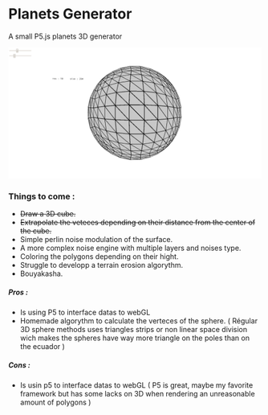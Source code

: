 # Planets Generator

A small P5.js planets 3D generator 

![cubes view](https://github.com/xLeDocteurx/planets-generator/blob/master/git/sc001.png)

### Things to come :
- ~~Draw a 3D cube.~~
- ~~Extrapolate the veteces depending on their distance from the center of the cube.~~
- Simple perlin noise modulation of the surface.
- A more complex noise engine with multiple layers and noises type.
- Coloring the polygons depending on their hight.
- Struggle to developp a terrain erosion algorythm.
- Bouyakasha.

##### Pros :
- Is using P5 to interface datas to webGL
- Homemade algorythm to calculate the verteces of the sphere.
( Régular 3D sphere methods uses triangles strips or non linear space division wich makes the spheres have way more triangle on the poles than on the ecuador )

##### Cons :
- Is usin p5 to interface datas to webGL
( P5 is great, maybe my favorite framework but has some lacks on 3D when rendering an unreasonable amount of polygons )
